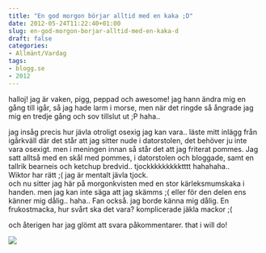```yaml
---
title: "En god morgon börjar alltid med en kaka ;D"
date: 2012-05-24T11:22:40+01:00
slug: en-god-morgon-borjar-alltid-med-en-kaka-d
draft: false
categories:
- Allmänt/Vardag
tags:
- blogg.se
- 2012
---
```

halloj! jag är vaken, pigg, peppad och awesome! jag hann ändra mig en gång till igår, så jag hade larm i morse, men när det ringde så ångrade jag mig en tredje gång och sov tillslut ut ;P haha..  
  
jag insåg precis hur jävla otroligt osexig jag kan vara.. läste mitt inlägg från igårkväll där det står att jag sitter nude i datorstolen, det behöver ju inte vara osexigt. men i meningen innan så står det att jag friterat pommes. Jag satt alltså med en skål med pommes, i datorstolen och bloggade, samt en tallrik bearneis och ketchup bredvid.. tjockkkkkkkkktttt hahahaha..  
Wiktor har rätt ;( jag är mentalt jävla tjock.  
och nu sitter jag här på morgonkvisten med en stor kärleksmumskaka i handen. men jag kan inte säga att jag skämms ;( eller för den delen ens känner mig dålig.. haha.. Fan också. jag borde känna mig dålig. En frukostmacka, hur svårt ska det vara? komplicerade jäkla mackor ;(  
  
  
och återigen har jag glömt att svara påkommentarer. that i will do!  
  
![](/assets/images/blogg.se/wp_000734_203880597.jpg)